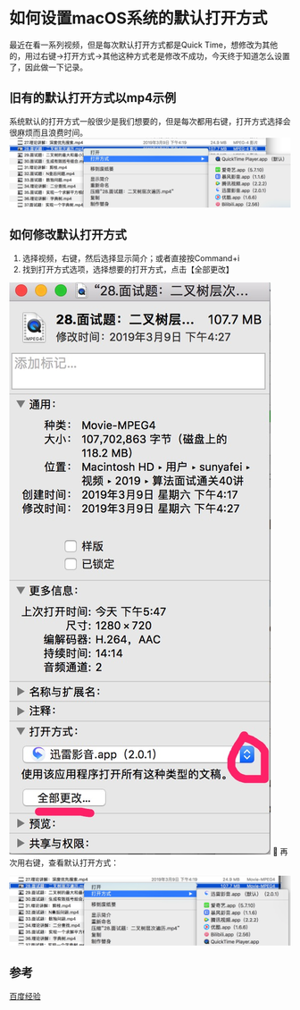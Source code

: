 # 如何设置macOS系统的默认打开方式
最近在看一系列视频，但是每次默认打开方式都是Quick Time，想修改为其他的，用过右键->打开方式->其他这种方式老是修改不成功，今天终于知道怎么设置了，因此做一下记录。

## 旧有的默认打开方式以mp4示例
系统默认的打开方式一般很少是我们想要的，但是每次都用右键，打开方式选择会很麻烦而且浪费时间。
![系统默认打开方式](imgs/old_default_open.jpg)

## 如何修改默认打开方式
1. 选择视频，右键，然后选择显示简介；或者直接按Command+i
2. 找到打开方式选项，选择想要的打开方式，点击【全部更改】

![设置新的默认打开方式](imgs/new_default_open.jpg)

再次用右键，查看默认打开方式：

![新的默认打开方式](imgs/last_open.jpg)

## 参考
[百度经验](https://jingyan.baidu.com/article/92255446ad880b851648f4a5.html)
